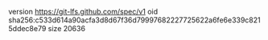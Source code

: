 version https://git-lfs.github.com/spec/v1
oid sha256:c533d614a90acfa3d8d67f36d79997682227725622a6fe6e339c8215ddec8e79
size 20636
